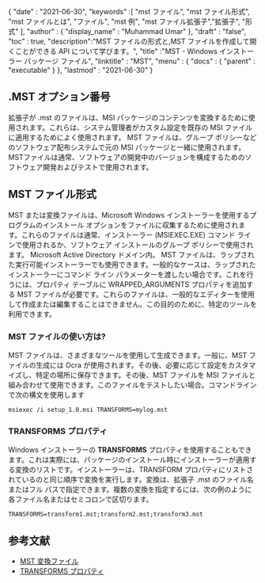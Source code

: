 {
  "date" : "2021-06-30",
  "keywords" :[ "mst ファイル", "mst ファイル形式", "mst ファイルとは", "ファイル", "mst 例", "mst ファイル拡張子","拡張子", "形式" ],
  "author" : {
    "display_name" : "Muhammad Umar"
},
  "draft" : "false",
  "toc" : true,
  "description":"MST ファイルの形式と,MST ファイルを作成して開くことができる API について学びます。",
  "title" :"MST - Windows インストーラー パッケージ ファイル",
  "linktitle" : "MST",
  "menu" : {
    "docs" : {
      "parent" : "executable"
}
},
  "lastmod" : "2021-06-30"
}

## .MST オプション番号
拡張子が .mst のファイルは、MSI パッケージのコンテンツを変換するために使用されます。これらは、システム管理者がカスタム設定を既存の MSI ファイルに適用するためによく使用されます。 MST ファイルは、グループ ポリシーなどのソフトウェア配布システムで元の MSI パッケージと一緒に使用されます。 MSTファイルは通常、ソフトウェアの開発中のバージョンを構成するためのソフトウェア開発およびテストで使用されます。

## MST ファイル形式
MST または変換ファイルは、Microsoft Windows インストーラーを使用するプログラムのインストール オプションをファイルに収集するために使用されます。これらのファイルは通常、インストーラー (MSIEXEC.EXE) コマンド ラインで使用されるか、ソフトウェア インストールのグループ ポリシーで使用されます。 Microsoft Active Directory ドメイン内。 MST ファイルは、ラップされた実行可能インストーラーでも使用できます。一般的なケースは、ラップされたインストーラーにコマンド ライン パラメーターを渡したい場合です。これを行うには、プロパティ テーブルに WRAPPED_ARGUMENTS プロパティを追加する MST ファイルが必要です。これらのファイルは、一般的なエディターを使用して作成または編集することはできません。この目的のために、特定のツールを利用できます。

### MST ファイルの使い方は?
MST ファイルは、さまざまなツールを使用して生成できます。一般に、MST ファイルの生成には Ocra が使用されます。その後、必要に応じて設定をカスタマイズし、特定の場所に保存できます。その後、MST ファイルを MSI ファイルと組み合わせて使用できます。このファイルをテストしたい場合。コマンドラインで次の構文を使用します

```
msiexec /i setup_1.0.msi TRANSFORMS=mylog.mst
```
### TRANSFORMS プロパティ

Windows インストーラーの **TRANSFORMS** プロパティを使用することもできます。これは実際には、パッケージのインストール時にインストーラーが適用する変換のリストです。インストーラーは、TRANSFORM プロパティにリストされているのと同じ順序で変換を実行します。変換は、拡張子 .mst のファイル名またはフル パスで指定できます。複数の変換を指定するには、次の例のように各ファイル名またはセミコロンで区切ります。

```
TRANSFORMS=transform1.mst;transform2.mst;transform3.mst
```

## 参考文献

* [MST 変換ファイル](https://www.exemsi.com/documentation/mst-transformation-files/)
* [TRANSFORMS プロパティ](https://learn.microsoft.com/en-us/windows/win32/msi/transforms)


